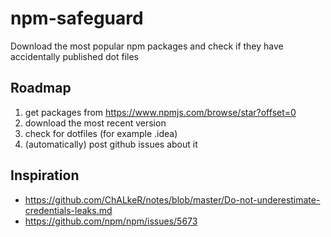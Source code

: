 # npm-safeguard
Download the most popular npm packages and check if they have accidentally published dot files

## Roadmap

1. get packages from https://www.npmjs.com/browse/star?offset=0
2. download the most recent version
3. check for dotfiles (for example .idea)
4. (automatically) post github issues about it

## Inspiration

* https://github.com/ChALkeR/notes/blob/master/Do-not-underestimate-credentials-leaks.md
* https://github.com/npm/npm/issues/5673
